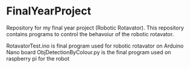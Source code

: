 # FinalYearProject
Repository for my final year project (Robotic Rotavator). This repository contains programs to control the behavoiur of the robotic rotavator.

RotavatorTest.ino is final program used for robotic rotavator on Arduino Nano board
ObjDetectionByColour.py is the final program used on raspberry pi for the robot
